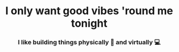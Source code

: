 <h1 align="center">I only want good vibes 'round me tonight</h1>

<h3 align="center"> I like building things physically 🤖 and virtually 💻</p>
